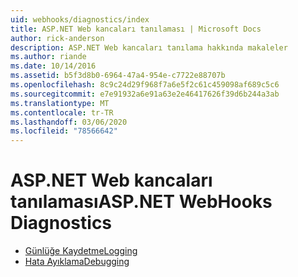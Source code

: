 ```yaml
---
uid: webhooks/diagnostics/index
title: ASP.NET Web kancaları tanılaması | Microsoft Docs
author: rick-anderson
description: ASP.NET Web kancaları tanılama hakkında makaleler
ms.author: riande
ms.date: 10/14/2016
ms.assetid: b5f3d8b0-6964-47a4-954e-c7722e88707b
ms.openlocfilehash: 8c9c24d29f968f7a6e5f2c61c459098af689c5c6
ms.sourcegitcommit: e7e91932a6e91a63e2e46417626f39d6b244a3ab
ms.translationtype: MT
ms.contentlocale: tr-TR
ms.lasthandoff: 03/06/2020
ms.locfileid: "78566642"
---
```

# <a name="aspnet-webhooks-diagnostics"></a><span data-ttu-id="94aeb-103">ASP.NET Web kancaları tanılaması</span><span class="sxs-lookup"><span data-stu-id="94aeb-103">ASP.NET WebHooks Diagnostics</span></span>

* [<span data-ttu-id="94aeb-104">Günlüğe Kaydetme</span><span class="sxs-lookup"><span data-stu-id="94aeb-104">Logging</span></span>](logging.md)
* [<span data-ttu-id="94aeb-105">Hata Ayıklama</span><span class="sxs-lookup"><span data-stu-id="94aeb-105">Debugging</span></span>](debugging.md)
